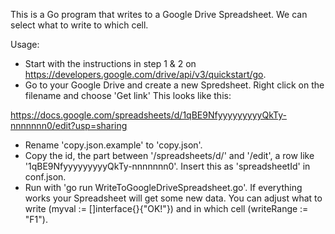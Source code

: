 This is a Go program that writes to a Google Drive Spreadsheet. We can select what to write to which cell. 

Usage:
- Start with the instructions in step 1 & 2 on 
  https://developers.google.com/drive/api/v3/quickstart/go.
- Go to your Google Drive and create a new Spredsheet. Right click on the filename 
  and choose 'Get link' This looks like this:

https://docs.google.com/spreadsheets/d/1qBE9NfyyyyyyyyyQkTy-nnnnnnn0/edit?usp=sharing

- Rename 'copy.json.example' to 'copy.json'.
- Copy the id, the part between '/spreadsheets/d/' and '/edit', a row like  
  '1qBE9NfyyyyyyyyyQkTy-nnnnnnn0'. Insert this as 'spreadsheetId' in conf.json.
- Run with 'go run WriteToGoogleDriveSpreadsheet.go'. If everything works your Spreadsheet will 
  get some new data. You can adjust what to write (myval := []interface{}{"OK!"}) and in which cell (writeRange := "F1").
  
